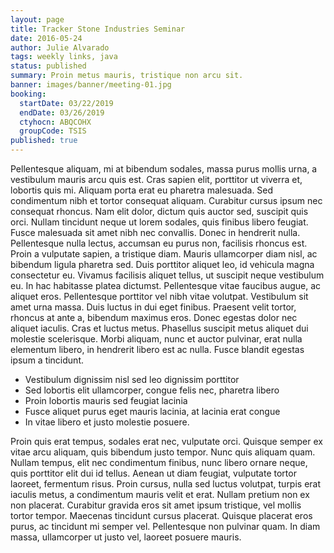 ```yaml
---
layout: page
title: Tracker Stone Industries Seminar
date: 2016-05-24
author: Julie Alvarado
tags: weekly links, java
status: published
summary: Proin metus mauris, tristique non arcu sit.
banner: images/banner/meeting-01.jpg
booking:
  startDate: 03/22/2019
  endDate: 03/26/2019
  ctyhocn: ABQCOHX
  groupCode: TSIS
published: true
---
```

Pellentesque aliquam, mi at bibendum sodales, massa purus mollis urna, a vestibulum mauris arcu quis est. Cras sapien elit, porttitor ut viverra et, lobortis quis mi. Aliquam porta erat eu pharetra malesuada. Sed condimentum nibh et tortor consequat aliquam. Curabitur cursus ipsum nec consequat rhoncus. Nam elit dolor, dictum quis auctor sed, suscipit quis orci. Nullam tincidunt neque ut lorem sodales, quis finibus libero feugiat. Fusce malesuada sit amet nibh nec convallis. Donec in hendrerit nulla.
Pellentesque nulla lectus, accumsan eu purus non, facilisis rhoncus est. Proin a vulputate sapien, a tristique diam. Mauris ullamcorper diam nisl, ac bibendum ligula pharetra sed. Duis porttitor aliquet leo, id vehicula magna consectetur eu. Vivamus facilisis aliquet tellus, ut suscipit neque vestibulum eu. In hac habitasse platea dictumst. Pellentesque vitae faucibus augue, ac aliquet eros. Pellentesque porttitor vel nibh vitae volutpat. Vestibulum sit amet urna massa. Duis luctus in dui eget finibus. Praesent velit tortor, rhoncus at ante a, bibendum maximus eros. Donec egestas dolor nec aliquet iaculis. Cras et luctus metus. Phasellus suscipit metus aliquet dui molestie scelerisque. Morbi aliquam, nunc et auctor pulvinar, erat nulla elementum libero, in hendrerit libero est ac nulla. Fusce blandit egestas ipsum a tincidunt.

* Vestibulum dignissim nisl sed leo dignissim porttitor
* Sed lobortis elit ullamcorper, congue felis nec, pharetra libero
* Proin lobortis mauris sed feugiat lacinia
* Fusce aliquet purus eget mauris lacinia, at lacinia erat congue
* In vitae libero et justo molestie posuere.

Proin quis erat tempus, sodales erat nec, vulputate orci. Quisque semper ex vitae arcu aliquam, quis bibendum justo tempor. Nunc quis aliquam quam. Nullam tempus, elit nec condimentum finibus, nunc libero ornare neque, quis porttitor elit dui id tellus. Aenean ut diam feugiat, vulputate tortor laoreet, fermentum risus. Proin cursus, nulla sed luctus volutpat, turpis erat iaculis metus, a condimentum mauris velit et erat. Nullam pretium non ex non placerat. Curabitur gravida eros sit amet ipsum tristique, vel mollis tortor tempor. Maecenas tincidunt cursus placerat. Quisque placerat eros purus, ac tincidunt mi semper vel. Pellentesque non pulvinar quam. In diam massa, ullamcorper ut justo vel, laoreet posuere mauris.
